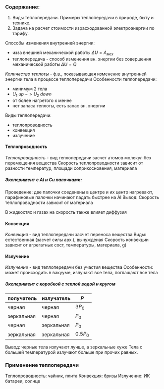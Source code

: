 ### Содержание:
1. Виды теплопередачи. Примеры теплопередачи в природе, быту и технике.
2. Задача на расчет стоимости израсходованной электроэнергии по тарифу.

Способы изменения внутренней энергии:
* изза внешней механической работы $ΔU = A_{мех}$
* теплопередача - способ изменения вн. энергии без совершения механической работы $ΔU = Q$

_Количество теплоты_ - ф.в., показывающая изменение внутренней энергии тела в процессе теплопередачи
Особенности теплопередачи:
* минимум 2 тела
* $U_{1} \ up \ -> U_{2} \ down$
* от более нагретого к менее
* нет запаса теплоты, есть запас вн. энергии

Виды теплопередачи:
* теплопроводность
* конвекция
* излучение

#### Теплопроводность
_Теплопроводность_ - вид теплопередачи засчет атомов молекул без перемещения вещества
Скорость теплопроводности зависит от разности температур, площади соприкосновения, материала
##### Эксперимент с Al и Cu палочками:
Проведение: две палочки соеденены в центре и их центр нагревают, парафиновые палочки начинают падать быстрее на Al
Вывод: Скорость теплопроводности зависит от материала

В жидкостях и газах на скорость также влияет диффузия
#### Конвекция
_Конвекция_ - вид теплопередачи засчет переноса вещества
Виды: естественная (засчет силы арх.), вынужденая
Скорость конвекции зависит от агрегатных сост, температуры, материала, g)
#### Излучение
_Излучение_ - вид теплопередачи без участия вещества
Особенности: может происходить в вакууме, излучают все тела, поглащают все тела

##### Эксперимент с коробкой с теплой водой и кругом

| получатель | излучатель | $P$      |
| ---------- | ---------- | -------- |
| черная     | черная     | $3P_0$   |
| зеркальная | черная     | $P_0$    |
| черная     | зеркальная | $P_0$    |
| зеркальная | зеркальная | $0.5P_0$ |
Вывод: черные тела излучают лучше, а зеркальные хуже
Тела с большей температурой излучают больше при прочих равных.

### Применение теплопередачи
Теплопроводность: чайник, плита
Конвекция: бризы
Излучение: ИК батареи, солнце
